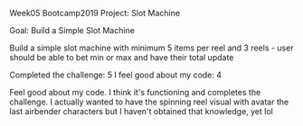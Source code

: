 Week05 Bootcamp2019 Project: Slot Machine

Goal: Build a Simple Slot Machine

Build a simple slot machine with minimum 5 items per reel and 3 reels - user should be able to bet min or max and have their total update

Completed the challenge: 5 I feel good about my code: 4

Feel good about my code. I think it's functioning and completes the challenge. I actually wanted to have the spinning reel visual with avatar the last airbender characters but I haven't obtained that knowledge, yet lol
